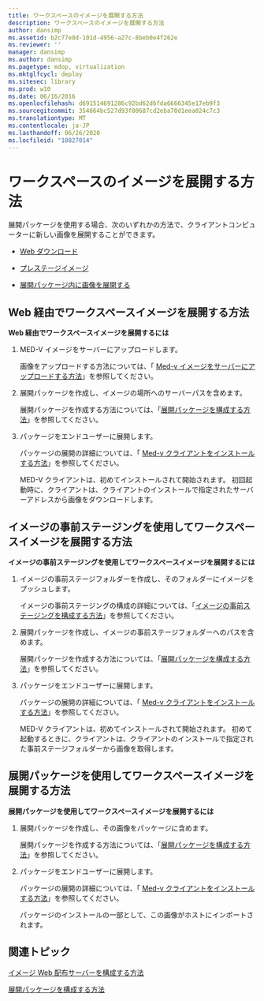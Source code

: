 ```yaml
---
title: ワークスペースのイメージを展開する方法
description: ワークスペースのイメージを展開する方法
author: dansimp
ms.assetid: b2c77e0d-101d-4956-a27c-8beb0e4f262e
ms.reviewer: ''
manager: dansimp
ms.author: dansimp
ms.pagetype: mdop, virtualization
ms.mktglfcycl: deploy
ms.sitesec: library
ms.prod: w10
ms.date: 06/16/2016
ms.openlocfilehash: d691514691286c92bd62d6fda6666345e17eb9f3
ms.sourcegitcommit: 354664bc527d93f80687cd2eba70d1eea024c7c3
ms.translationtype: MT
ms.contentlocale: ja-JP
ms.lasthandoff: 06/26/2020
ms.locfileid: "10827014"
---
```

# ワークスペースのイメージを展開する方法


展開パッケージを使用する場合、次のいずれかの方法で、クライアントコンピューターに新しい画像を展開することができます。

-   [Web ダウンロード](#bkmk-howtodeployaworkspaceimageviatheweb)

-   [プレステージイメージ](#bkmk-howtodeployaworkspaceimageusingimageprestaging)

-   [展開パッケージ内に画像を展開する](#bkmk-howtodeployaworkspaceimageusingadeploymentapackage)

## <a href="" id="bkmk-howtodeployaworkspaceimageviatheweb"></a>Web 経由でワークスペースイメージを展開する方法


**Web 経由でワークスペースイメージを展開するには**

1.  MED-V イメージをサーバーにアップロードします。

    画像をアップロードする方法については、「 [Med-v イメージをサーバーにアップロードする方法](how-to-upload-a-med-v-image-to-the-server.md)」を参照してください。

2.  展開パッケージを作成し、イメージの場所へのサーバーパスを含めます。

    展開パッケージを作成する方法については、「[展開パッケージを構成する方法](how-to-configure-a-deployment-package.md)」を参照してください。

3.  パッケージをエンドユーザーに展開します。

    パッケージの展開の詳細については、「 [Med-v クライアントをインストールする方法](how-to-install-med-v-clientdeployment-package.md)」を参照してください。

    MED-V クライアントは、初めてインストールされて開始されます。 初回起動時に、クライアントは、クライアントのインストールで指定されたサーバーアドレスから画像をダウンロードします。

## <a href="" id="bkmk-howtodeployaworkspaceimageusingimageprestaging"></a>イメージの事前ステージングを使用してワークスペースイメージを展開する方法


**イメージの事前ステージングを使用してワークスペースイメージを展開するには**

1.  イメージの事前ステージフォルダーを作成し、そのフォルダーにイメージをプッシュします。

    イメージの事前ステージングの構成の詳細については、「[イメージの事前ステージングを構成する方法](how-to-configure-image-pre-staging.md)」を参照してください。

2.  展開パッケージを作成し、イメージの事前ステージフォルダーへのパスを含めます。

    展開パッケージを作成する方法については、「[展開パッケージを構成する方法](how-to-configure-a-deployment-package.md)」を参照してください。

3.  パッケージをエンドユーザーに展開します。

    パッケージの展開の詳細については、「 [Med-v クライアントをインストールする方法](how-to-install-med-v-clientdeployment-package.md)」を参照してください。

    MED-V クライアントは、初めてインストールされて開始されます。 初めて起動するときに、クライアントは、クライアントのインストールで指定された事前ステージフォルダーから画像を取得します。

## <a href="" id="bkmk-howtodeployaworkspaceimageusingadeploymentapackage"></a>展開パッケージを使用してワークスペースイメージを展開する方法


**展開パッケージを使用してワークスペースイメージを展開するには**

1.  展開パッケージを作成し、その画像をパッケージに含めます。

    展開パッケージを作成する方法については、「[展開パッケージを構成する方法](how-to-configure-a-deployment-package.md)」を参照してください。

2.  パッケージをエンドユーザーに展開します。

    パッケージの展開の詳細については、「 [Med-v クライアントをインストールする方法](how-to-install-med-v-clientdeployment-package.md)」を参照してください。

    パッケージのインストールの一部として、この画像がホストにインポートされます。

## 関連トピック


[イメージ Web 配布サーバーを構成する方法](how-to-configure-the-image-web-distribution-server.md)

[展開パッケージを構成する方法](how-to-configure-a-deployment-package.md)

 

 





